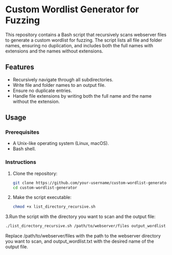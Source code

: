 # Custom Wordlist Generator for Fuzzing

This repository contains a Bash script that recursively scans webserver files to generate a custom wordlist for fuzzing. The script lists all file and folder names, ensuring no duplication, and includes both the full names with extensions and the names without extensions.

## Features

- Recursively navigate through all subdirectories.
- Write file and folder names to an output file.
- Ensure no duplicate entries.
- Handle file extensions by writing both the full name and the name without the extension.

## Usage

### Prerequisites

- A Unix-like operating system (Linux, macOS).
- Bash shell.

### Instructions

1. Clone the repository:

   ```bash
   git clone https://github.com/your-username/custom-wordlist-generator.git
   cd custom-wordlist-generator
   ```
2. Make the script executable:
   ```bash
   chmod +x list_directory_recursive.sh
   ```

3.Run the script with the directory you want to scan and the output file:
   ```bash
   ./list_directory_recursive.sh /path/to/webserver/files output_wordlist.txt
```

Replace /path/to/webserver/files with the path to the webserver directory you want to scan, and output_wordlist.txt with the desired name of the output file.
